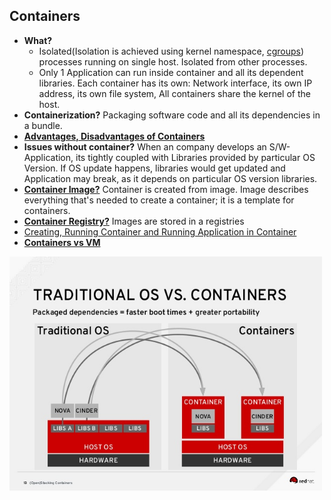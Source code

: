 ## Containers
- **What?** 
  - Isolated(Isolation is achieved using kernel namespace, [cgroups](/Operating_Systems/Linux/Resource_Control)) processes running on single host. Isolated from other processes.
  - Only 1 Application can run inside container and all its dependent libraries. Each container has its own: Network interface, its own IP address, its own file system, All containers share the kernel of the host.
- **Containerization?** Packaging software code and all its dependencies in a bundle.
- **[Advantages, Disadvantages of Containers](Advantages_Disadv_of_Containers.md)**
- **Issues without container?** When an company develops an S/W-Application, its tightly coupled with Libraries provided by particular OS Version. If OS update happens, libraries would get updated and Application may break, as it depends on particular OS version libraries.
- **[Container Image?](../Docker/Docker_Images)** Container is created from image. Image describes everything that's needed to create a container; it is a template for containers.
- **[Container Registry?](../Docker/Registry)** Images are stored in a registries
- [Creating, Running Container and Running Application in Container](../Docker/InstallDocker_RunContainer)
- **[Containers vs VM](Container_vs_VM.md)**

<img src=TraditionalOS_vs_Containers.jpg width=500 />
